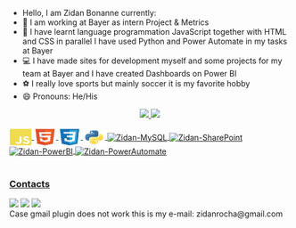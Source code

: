 
- Hello, I am Zidan Bonanne currently:
- 🔭 I am working at Bayer as intern Project & Metrics
- 🌱 I have learnt language programmation JavaScript together with HTML and CSS in parallel I have used Python and Power Automate in my tasks at Bayer
- 💻 I have made sites for development myself and some projects for my team at Bayer and I have created Dashboards on Power BI
- ⚽ I really love sports but mainly soccer it is my favorite hobby
- 😄 Pronouns: He/His

<div align="center"widht="100%" >
  <a href="https://github.com/zidanbonanne">
  <img height="180em" widht="50%"src="https://github-readme-stats.vercel.app/api?username=zidanbonanne&show_icons=true&theme=merko&include_all_commits=true&count_private=true"/>
  <img height="180em" widht="50%" src="https://github-readme-stats.vercel.app/api/top-langs/?username=zidanbonanne&layout=compact&langs_count=7&theme=merko"/>
</div>
<div style="display: inline_block"><br>
  <img align="center" alt="Zidan-Js" height="30" width="40" src="https://raw.githubusercontent.com/devicons/devicon/master/icons/javascript/javascript-plain.svg">
<!--   <img align="center" alt="Zidan-React" height="30" width="40" src="https://raw.githubusercontent.com/devicons/devicon/master/icons/react/react-original.svg"> -->
  <img align="center" alt="Zidan-HTML" height="30" width="40" src="https://raw.githubusercontent.com/devicons/devicon/master/icons/html5/html5-original.svg">
  <img align="center" alt="Zidan-CSS" height="30" width="40" src="https://raw.githubusercontent.com/devicons/devicon/master/icons/css3/css3-original.svg">
  <img align="center" alt="Zidan-Python" height="30" width="40" src="https://raw.githubusercontent.com/devicons/devicon/master/icons/python/python-original.svg">
  <img align="center" alt="Zidan-MySQL" height="30" width="40" src="https://cdn.jsdelivr.net/gh/devicons/devicon/icons/mysql/mysql-plain-wordmark.svg">
  <img align="center" alt="Zidan-SharePoint" height="30" width="40" src="https://img.icons8.com/color/48/undefined/ms-share-point.png">
  <img align="center" alt="Zidan-PowerBI" height="30" width="40" src="https://img.icons8.com/color/96/undefined/power-bi.png">
<img align="center" alt="Zidan-PowerAutomate" height="30" width="40" src="https://img.icons8.com/fluency/48/undefined/microsoft-power-automate-2020.png">
</div>
 
</br>
<div> 
  <h3>Contacts</h3>
  <a href="https://instagram.com/zidanbonanne" target="_blank"><img src="https://img.shields.io/badge/-Instagram-%23E4405F?style=for-the-badge&logo=instagram&logoColor=white" target="_blank"></a>
  <a href = "mailto:zidanrocha@gmail.com"><img src="https://img.shields.io/badge/-Gmail-%23333?style=for-the-badge&logo=gmail&logoColor=white" target="_blank"></a>
  <a href="https://www.linkedin.com/in/zidan-rocha" target="_blank"><img src="https://img.shields.io/badge/-LinkedIn-%230077B5?style=for-the-badge&logo=linkedin&logoColor=white" target="_blank"></a> 
 
</div>
Case gmail plugin does not work this is my e-mail: zidanrocha@gmail.com
<!--
**ZidanBonanne/zidanbonanne** is a ✨ _special_ ✨ repository because its `README.md` (this file) appears on your GitHub profile.

Here are some ideas to get you started:

-  I’m currently working on ...
-  I’m currently learning ...
- 👯 I’m looking to collaborate on ...
- 🤔 I’m looking for help with ...
- 💬 Ask me about ...
- 📫 How to reach me: ...
- 😄 Pronouns: ...
- ⚡ Fun fact: ...
-->
